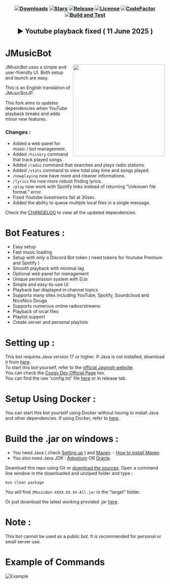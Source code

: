 <h3 align="center">

[![Downloads](https://img.shields.io/github/downloads/THOMZY/JMusicBot-JPtoEN/total.svg)](https://github.com/THOMZY/JMusicBot-JPtoEN/releases/latest)
[![Stars](https://img.shields.io/github/stars/THOMZY/JMusicBot-JPtoEN.svg)](https://github.com/THOMZY/JMusicBot-JPtoEN/stargazers)
[![Release](https://img.shields.io/github/release/THOMZY/JMusicBot-JPtoEN.svg)](https://github.com/THOMZY/JMusicBot-JPtoEN/releases/latest)
[![License](https://img.shields.io/github/license/THOMZY/JMusicBot-JPtoEN.svg)](https://github.com/THOMZY/JMusicBot-JPtoEN/blob/main/LICENSE)
[![CodeFactor](https://www.codefactor.io/repository/github/thomzy/jmusicbot-jptoen/badge/main)](https://www.codefactor.io/repository/github/thomzy/jmusicbot-jptoen/overview/main)
[![Build and Test](https://github.com/THOMZY/JMusicBot-JPtoEN/actions/workflows/release.yml/badge.svg)](https://github.com/THOMZY/JMusicBot-JPtoEN/actions/workflows/release.yml)
</h3>
<h2 align="center">▶️ Youtube playback fixed ( 11 June 2025 )</h2>


# JMusicBot
<img align="right" src="https://i.imgur.com/KA0s1mn.png" height="290">

JMusicBot uses a simple and user-friendly UI. Both setup and launch are easy.

This is an English translation of JMusicBotJP.

This fork aims to updates dependencies when YouTube playback breaks and adds minor new features.

### Changes :

* Added a web panel for music / bot management.  
* Added `/history` command that track played songs.  
* Added `/radio` command that searches and plays radio stations.  
* Added `/stats` command to view total play time and songs played.  
* `/nowplaying` now have more and cleaner informations.  
* `/lyrics` his now more robust finding lyrics. 
* `/play` now work with Spotify links instead of returning "Unknown file format." error.   
* Fixed Youtube livestreams fail at 30sec. 
* Added the ability to queue multiple local files in a single message.

Check the [CHANGELOG](https://github.com/THOMZY/JMusicBot-JPtoEN/blob/develop/CHANGELOG.md) to view all the updated dependencies.
  
# Bot Features :

* Easy setup
* Fast music loading
* Setup with only a Discord Bot token ( need tokens for Youtube Premium and Spotify )
* Smooth playback with minimal lag
* Optional web panel for management
* Unique permission system with DJs
* Simple and easy-to-use UI
* Playback bar displayed in channel topics
* Supports many sites including YouTube, Spotify, Soundcloud and NicoNico Douga
* Supports numerous online radios/streams
* Playback of local files
* Playlist support
* Create server and personal playlists

# Setting up :

This bot requires Java version 17 or higher.
If Java is not installed, download it from [here](https://www.oracle.com/jp/java/technologies/downloads/#java17).  
To start this bot yourself, refer to the [official Jagrosh website](https://jmusicbot.com/setup/).  
You can check the [Cosgy Dev Official Page](https://www.cosgy.dev/2019/09/06/jmusicbot-setup/) too.  
You can find the raw 'config.txt' file [here](https://raw.githubusercontent.com/THOMZY/JMusicBot-JPtoEN/refs/heads/develop/src/main/resources/reference.conf) or in release tab.  

# Setup Using Docker :

You can start this bot yourself using Docker without having to install Java and other dependencies.
If using Docker, refer to [here](https://hub.docker.com/r/cyberrex/jmusicbot-jp).

# Build the .jar on windows :

* You need Java ( check [Setting up](https://github.com/THOMZY/JMusicBot-JPtoEN?tab=readme-ov-file#setting-up) ) and [Maven](https://maven.apache.org/download.cgi). - [How to install Maven](https://phoenixnap.com/kb/install-maven-windows)  
* You also need Java JDK : [Adoptium](https://adoptium.net/) OR [Oracle](https://www.oracle.com/java/technologies/downloads/?er=221886).
  
Download this repo using Git or [download the sources](https://github.com/THOMZY/JMusicBot-JPtoEN/archive/refs/heads/develop.zip).
Open a command line window in the downloaded and unziped folder and type :  
```
mvn clean package
```
You will find ```JMusicBot-XXXX.XX.XX-All.jar``` in the "target" folder. 
   
Or just download the latest working provided .jar [here](https://github.com/THOMZY/JMusicBot-JPtoEN/releases/latest).  
  
# Note :

This bot cannot be used as a public bot.
It is recommended for personal or small server use.  

# Example of Commands

![Example](https://i.imgur.com/y0WQd4V.gif)